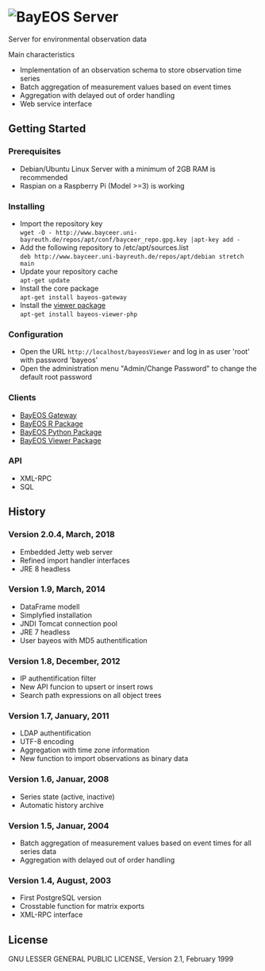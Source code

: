 # ![BayEOS Server](docs/gateway_logo_medium.png)
Server for environmental observation data

Main characteristics 
- Implementation of an observation schema to store observation time series
- Batch aggregation of measurement values based on event times
- Aggregation with delayed out of order handling
- Web service interface 

## Getting Started

### Prerequisites
- Debian/Ubuntu Linux Server with a minimum of 2GB RAM is recommended
- Raspian on a Raspberry Pi (Model >=3) is working

### Installing
- Import the repository key  
`wget -O - http://www.bayceer.uni-bayreuth.de/repos/apt/conf/bayceer_repo.gpg.key |apt-key add -`
- Add the following repository to /etc/apt/sources.list  
`deb http://www.bayceer.uni-bayreuth.de/repos/apt/debian stretch main`
- Update your repository cache  
`apt-get update`
- Install the core package   
`apt-get install bayeos-gateway`
- Install the [viewer package](https://github.com/BayCEER/bayeos-viewer-php)  
`apt-get install bayeos-viewer-php`

### Configuration
- Open the URL `http://localhost/bayeosViewer` and log in as user 'root' with password 'bayeos'
- Open the administration menu "Admin/Change Password" to change the default root password

### Clients
- [BayEOS Gateway](https://github.com/BayCEER/bayeos-gateway)
- [BayEOS R Package](https://github.com/BayCEER/BayEOS-R) 
- [BayEOS Python Package](https://github.com/BayCEER/bayeos-python-cli)
- [BayEOS Viewer Package](https://github.com/BayCEER/bayeos-viewer-php)

### API
- XML-RPC
- SQL

## History
### Version 2.0.4, March, 2018
- Embedded Jetty web server 
- Refined import handler interfaces 
- JRE 8 headless 

### Version 1.9, March, 2014
- DataFrame modell 
- Simplyfied installation
- JNDI Tomcat connection pool
- JRE 7 headless
- User bayeos with MD5 authentification

### Version 1.8, December, 2012
- IP authentification filter
- New API funcion to upsert or insert rows
- Search path expressions on all object trees    

### Version 1.7, January, 2011
- LDAP authentification
- UTF-8 encoding
- Aggregation with time zone information
- New function to import observations as binary data 

### Version 1.6, Januar, 2008
- Series state (active, inactive)
- Automatic history archive

### Version 1.5, Januar, 2004
- Batch aggregation of measurement values based on event times for all series data
- Aggregation with delayed out of order handling

### Version 1.4, August, 2003
- First PostgreSQL version
- Crosstable function for matrix exports 
- XML-RPC interface

## License
GNU LESSER GENERAL PUBLIC LICENSE, Version 2.1, February 1999







